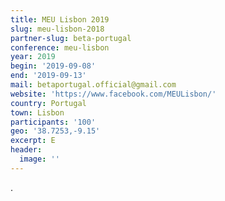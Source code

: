 ```yaml
---
title: MEU Lisbon 2019
slug: meu-lisbon-2018
partner-slug: beta-portugal
conference: meu-lisbon
year: 2019
begin: '2019-09-08'
end: '2019-09-13'
mail: betaportugal.official@gmail.com
website: 'https://www.facebook.com/MEULisbon/'
country: Portugal
town: Lisbon
participants: '100'
geo: '38.7253,-9.15'
excerpt: E
header:
  image: ''
---
```

.

